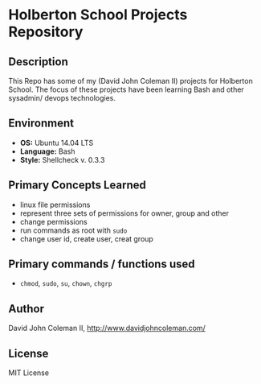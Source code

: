 # Holberton School Projects Repository

## Description

This Repo has some of my (David John Coleman II) projects for Holberton School.
The focus of these projects have been learning Bash and other sysadmin/ devops
technologies.

## Environment

* __OS:__ Ubuntu 14.04 LTS
* __Language:__ Bash
* __Style:__ Shellcheck v. 0.3.3

## Primary Concepts Learned

*  linux file permissions
* represent three sets of permissions for owner, group and other
* change permissions
* run commands as root with ``sudo``
* change user id, create user, creat group

## Primary commands / functions used

* ``chmod``, ``sudo``, ``su``, ``chown``, ``chgrp``

## Author

David John Coleman II, http://www.davidjohncoleman.com/

## License

MIT License
